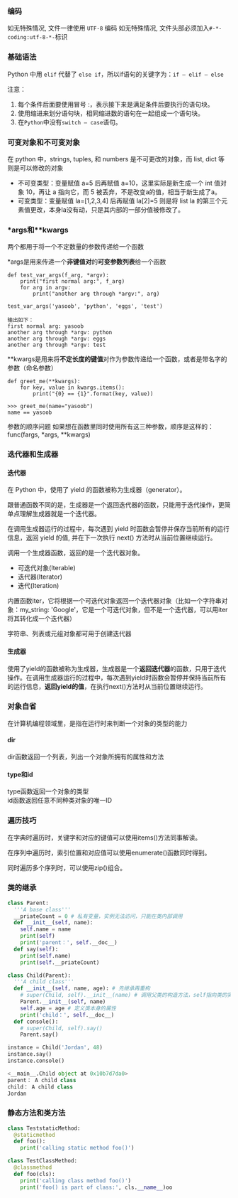 ### 编码
如无特殊情况, 文件一律使用 `UTF-8` 编码
如无特殊情况, 文件头部必须加入`#-*-coding:utf-8-*-`标识

### 基础语法
Python 中用 `elif` 代替了 `else if`，所以if语句的关键字为：`if – elif – else`

注意：
1. 每个条件后面要使用冒号 :，表示接下来是满足条件后要执行的语句块。
2. 使用缩进来划分语句块，相同缩进数的语句在一起组成一个语句块。
3. 在`Python`中没有`switch – case`语句。

### 可变对象和不可变对象

在 python 中，strings, tuples, 和 numbers 是不可更改的对象，而 list, dict 等则是可以修改的对象

- 不可变类型：变量赋值 a=5 后再赋值 a=10，这里实际是新生成一个 int 值对象 10，再让 a 指向它，而 5 被丢弃，不是改变a的值，相当于新生成了a。
- 可变类型：变量赋值 la=[1,2,3,4] 后再赋值 la[2]=5 则是将 list la 的第三个元素值更改，本身la没有动，只是其内部的一部分值被修改了。

### \*args和**kwargs

两个都用于将一个不定数量的参数传递给一个函数

\*args是用来传递一个**非键值对**的**可变参数列表**给一个函数

```
def test_var_args(f_arg, *argv):
    print("first normal arg:", f_arg)
    for arg in argv:
        print("another arg through *argv:", arg)

test_var_args('yasoob', 'python', 'eggs', 'test')

输出如下：
first normal arg: yasoob
another arg through *argv: python
another arg through *argv: eggs
another arg through *argv: test
```

\*\*kwargs是用来将**不定长度的键值**对作为参数传递给一个函数，或者是带名字的参数（命名参数）

```
def greet_me(**kwargs):
    for key, value in kwargs.items():
        print("{0} == {1}".format(key, value))

>>> greet_me(name="yasoob")
name == yasoob
```

参数的顺序问题
如果想在函数里同时使用所有这三种参数，顺序是这样的：
func(fargs, *args, **kwargs)

### 迭代器和生成器

#### 迭代器
在 Python 中，使用了 yield 的函数被称为生成器（generator）。

跟普通函数不同的是，生成器是一个返回迭代器的函数，只能用于迭代操作，更简单点理解生成器就是一个迭代器。

在调用生成器运行的过程中，每次遇到 yield 时函数会暂停并保存当前所有的运行信息，返回 yield 的值, 并在下一次执行 next() 方法时从当前位置继续运行。

调用一个生成器函数，返回的是一个迭代器对象。

- 可迭代对象(Iterable)
- 迭代器(Iterator)
- 迭代(Iteration)

内置函数iter，它将根据一个可迭代对象返回一个迭代器对象（比如一个字符串对象：my_string: 'Google'，它是一个可迭代对象，但不是一个迭代器，可以用iter将其转化成一个迭代器）

字符串、列表或元组对象都可用于创建迭代器

#### 生成器
使用了yield的函数被称为生成器，生成器是一个**返回迭代器**的函数，只用于迭代操作。在调用生成器运行的过程中，每次遇到yield时函数会暂停并保持当前所有的运行信息，**返回yield的值**，在执行next()方法时从当前位置继续运行。

### 对象自省

在计算机编程领域里，是指在运行时来判断一个对象的类型的能力

#### dir
dir函数返回一个列表，列出一个对象所拥有的属性和方法

#### type和id
type函数返回一个对象的类型  
id函数返回任意不同种类对象的唯一ID

### 遍历技巧

在字典时遍历时，关键字和对应的键值可以使用items()方法同事解读。

在序列中遍历时，索引位置和对应值可以使用enumerate()函数同时得到。

同时遍历多个序列时，可以使用zip()组合。

### 类的继承

``` python
class Parent:
  '''A base class'''
  __priateCount = 0 # 私有变量，实例无法访问，只能在类内部调用
  def __init__(self, name):
    self.name = name
    print(self)
    print('parent：', self.__doc__)
  def say(self):
    print(self.name)
    print(self.__priateCount)

class Child(Parent):
  '''A child class'''
  def __init__(self, name, age): # 先继承再重构
    # super(Child, self).__init__(name) # 调用父类的构造方法，self指向类的实例
    Parent.__init__(self, name)
    self.age = age # 定义类本身的属性
    print('child：', self.__doc__)
  def console():
    # super(Child, self).say()
    Parent.say()

instance = Child('Jordan', 48)
instance.say()
instance.console()

<__main__.Child object at 0x10b7d7da0>
parent： A child class
child： A child class
Jordan
```

### 静态方法和类方法
``` python
class TeststaticMethod:
  @staticmethod
  def foo():
    print('calling static method foo()')

class TestClassMethod:
  @classmethod
  def foo(cls):
    print('calling class method foo()')
    print('foo() is part of class:', cls.__name__)oo
```